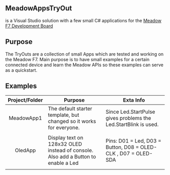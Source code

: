 
## MeadowAppsTryOut 
is a Visual Studio solution with a few small C# applications for the [Meadow F7 Development Board ](https://www.wildernesslabs.co/Meadow)

## Purpose 
The TryOuts are a collection of small Apps which are tested and working on the Meadow F7.
Main purpose is to have small examples for a certain connected device and learn the Meadow APIs so these examples can serve as a quickstart.


## Examples

| Project/Folder        | Purpose           | Exta Info        |
|:---------------:| --------------------- | -------------- |
| MeadowApp1 | The default starter template, but changed so it works for everyone. | Since Led.StartPulse gives problems the Led.StartBlink is used.  |
|  | |  |
| OledApp | Display text on 128x32 OLED instead of console. Also add a Button to enable a Led  | Pins: D01 = Led, D03 = Button, D08 = OLED-CLK , D07 = OLED-SDA |
|  | |  |



